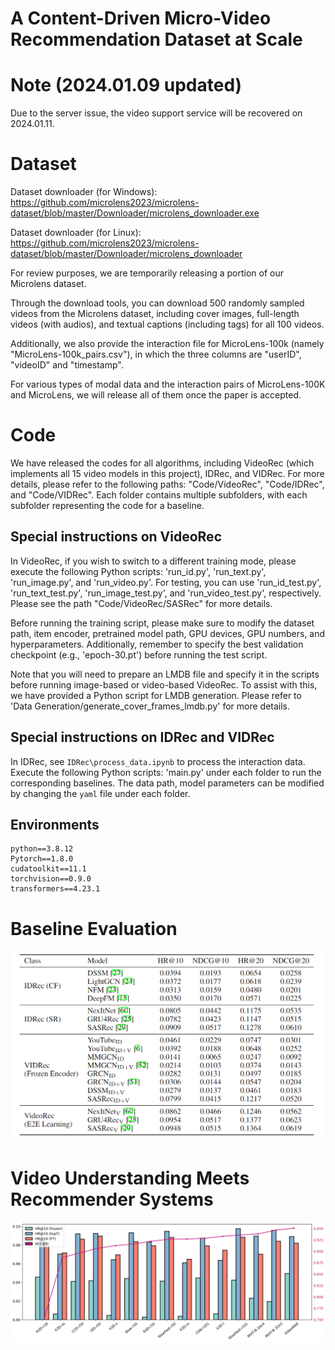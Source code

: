 # A Content-Driven Micro-Video Recommendation Dataset at Scale

# Note (2024.01.09 updated)

Due to the server issue, the video support service will be recovered on 2024.01.11.

# Dataset

Dataset downloader (for Windows): https://github.com/microlens2023/microlens-dataset/blob/master/Downloader/microlens_downloader.exe

Dataset downloader (for Linux): https://github.com/microlens2023/microlens-dataset/blob/master/Downloader/microlens_downloader

For review purposes, we are temporarily releasing a portion of our Microlens dataset.

Through the download tools, you can download 500 randomly sampled videos from the Microlens dataset, including cover images, full-length videos (with audios), and textual captions (including tags) for all 100 videos.

Additionally, we also provide the interaction file for MicroLens-100k (namely "MicroLens-100k_pairs.csv"), in which the three columns are "userID", "videoID" and "timestamp".

For various types of modal data and the interaction pairs of MicroLens-100K and MicroLens, we will release all of them once the paper is accepted.

# Code

We have released the codes for all algorithms, including VideoRec (which implements all 15 video models in this project), IDRec, and VIDRec. For more details, please refer to the following paths: "Code/VideoRec", "Code/IDRec", and "Code/VIDRec". Each folder contains multiple subfolders, with each subfolder representing the code for a baseline.

## Special instructions on VideoRec

In VideoRec, if you wish to switch to a different training mode, please execute the following Python scripts: 'run_id.py', 'run_text.py', 'run_image.py', and 'run_video.py'. For testing, you can use 'run_id_test.py', 'run_text_test.py', 'run_image_test.py', and 'run_video_test.py', respectively. Please see the path "Code/VideoRec/SASRec" for more details.

Before running the training script, please make sure to modify the dataset path, item encoder, pretrained model path, GPU devices, GPU numbers, and hyperparameters. Additionally, remember to specify the best validation checkpoint (e.g., 'epoch-30.pt') before running the test script.

Note that you will need to prepare an LMDB file and specify it in the scripts before running image-based or video-based VideoRec. To assist with this, we have provided a Python script for LMDB generation. Please refer to 'Data Generation/generate_cover_frames_lmdb.py' for more details.

## Special instructions on IDRec and VIDRec

In IDRec, see `IDRec\process_data.ipynb` to process the interaction data.  Execute the following Python scripts: 'main.py'  under each folder to run the corresponding baselines. The data path, model parameters can be modified by changing the `yaml` file under each folder. 

## Environments
```
python==3.8.12
Pytorch==1.8.0
cudatoolkit==11.1
torchvision==0.9.0
transformers==4.23.1
```

# Baseline Evaluation

<div align=center><img src="https://github.com/microlens2023/microlens-dataset/blob/main/Results/baseline_evaluation.png"/></div>

# Video Understanding Meets Recommender Systems

<div align=center><img src="https://github.com/microlens2023/microlens-dataset/blob/main/Results/video_meets_rs.png"/></div>
